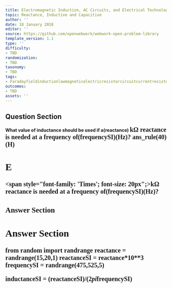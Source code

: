 ```yaml
---
title: Electromagnetic Induction, AC Circuits, and Electrical Technologies
topic: Reactance, Inductive and Capacitive
author: ''
date: 18 January 2018
editor: ''
source: https://github.com/openwebwork/webwork-open-problem-library
template_version: 1.1
type: ''
difficulty:
- TBD
randomization:
- TBD
taxonomy:
- TBD
tags:
- Faradayfieldinductionlawmagneticelectricresistorcircuitcurrentresistorfrequency
outcomes:
- TBD
assets: ''
---
```


## Question Section 

<b>
What value of inductance should be used if a(reactance) <span style="font-family: 'Times'; font-size: 20px";>k&Omega;<span> reactance is needed at a frequency of(frequencySI)(Hz)?
ans_rule(40)(H)

## E
<span style="font-family: 'Times'; font-size: 20px";>k&Omega;<span> reactance is needed at a frequency of(frequencySI)(Hz)?
### Answer Section


## Answer Section

from random import randrange
reactance = randrange(15,20,1)
reactanceSI = reactance*10**3
frequencySI = randrange(475,525,5)

inductanceSI = (reactanceSI)/(2*pi*frequencySI)